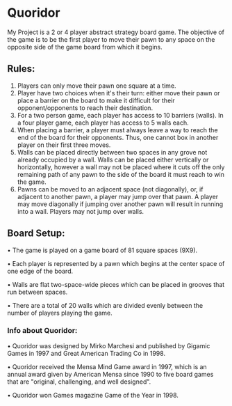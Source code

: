 # Quoridor
My Project is a 2 or 4 player abstract strategy board game.
The objective  of the game is to be the first player to move their pawn to any space on the opposite side of the game board from which it begins.

## Rules:
1. Players can only move their pawn one square at a time.
2. Player have two choices when it's their turn: either move their pawn or place a barrier on the board to make it difficult for their opponent/opponents to reach their destination.
3. For a two person game, each player has access to 10 barriers (walls). In a four player game, each player has access to 5 walls each.
4. When placing a barrier, a player must always leave a way to reach the end of the board for their opponents. Thus, one cannot box in another player on their first three moves.
5. Walls can be placed directly between two spaces in any grove not already occupied by a wall. Walls can be placed either vertically or horizontally, however a wall may not be placed where it cuts off the only remaining path of any pawn to the side of the board it must reach to win the game.
6. Pawns can be moved to an adjacent space (not diagonally), or, if adjacent to another pawn, a player may jump over that pawn. A player may move diagonally if jumping over another pawn will result in running into a wall. Players may not jump over walls.

## Board Setup:
• The game is played on a game board of 81 square spaces (9X9).

• Each player is represented by a pawn which begins at the center space of one edge of the board.

• Walls are flat two-space-wide pieces which can be placed in grooves that run between spaces.

• There are a total of 20 walls which are divided evenly between the number of players playing the game.

### Info about Quoridor:
• Quoridor was designed by Mirko Marchesi and published by Gigamic Games in 1997 and Great American Trading Co in 1998.

• Quoridor received the Mensa Mind Game award in 1997, which is an annual award given by American Mensa since 1990 to five board games that are "original, challenging, and well designed".

• Quoridor won Games magazine Game of the Year in 1998.
